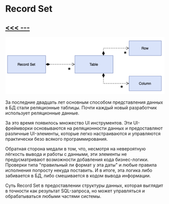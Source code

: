 # Record Set

## [<<< ---](../basic.md)

![Untitled](record-set/Untitled.png)

За последние двадцать лет основным способом представления данных в БД стали реляционные таблицы. Почти каждый новый разработчик использует реляционные данные.

За это время появилось множество UI инструментов. Эти UI-фреймворки основываются на реляционности данных и предоставляют различные UI-элементы, которые легко настраиваются и управляются практически безо всякого программирования.

Обратная сторона медали в том, что, несмотря на невероятную лёгкость вывода и работы с данными, эти элементы не предусматривают возможности добавления кода бизнес-логики. Проверки типа "правильный ли формат у эта даты" и любые правила исполнения попросту некуда поставить. И в итоге, эта логика либо забивается в БД, либо смешивается в кодом вывода информации.

Суть Record Set в предоставлении структуры данных, которая выглядит в точности как результат SQL-запроса, но может управляться и обрабатываться любыми частями системы.